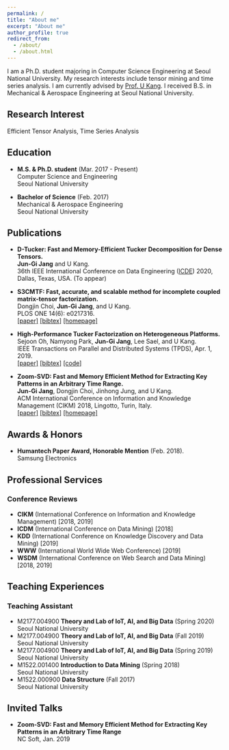 ```yaml
---
permalink: /
title: "About me"
excerpt: "About me"
author_profile: true
redirect_from: 
  - /about/
  - /about.html
---
```


I am a Ph.D. student majoring in Computer Science Engineering at Seoul National University. My research interests include tensor mining and time series analysis. I am currently advised by [Prof. U Kang](https://datalab.snu.ac.kr/~ukang/). I received B.S. in Mechanical & Aerospace Engineering at Seoul National University.

## Research Interest

Efficient Tensor Analysis, Time Series Analysis

## Education

* **M.S. & Ph.D. student** (Mar. 2017 - Present)  
    Computer Science and Engineering  
    Seoul National University

* **Bachelor of Science** (Feb. 2017)  
    Mechanical & Aerospace Engineering  
    Seoul National University


## Publications

* **D-Tucker: Fast and Memory-Efficient Tucker Decomposition for Dense Tensors.**  
  **Jun-Gi Jang** and U Kang.  
  36th IEEE International Conference on Data Engineering ([ICDE](https://www.utdallas.edu/icde/)) 2020, Dallas, Texas, USA. (To appear)  

* **S3CMTF: Fast, accurate, and scalable method for incomplete coupled matrix-tensor factorization.**  
  Dongjin Choi, **Jun-Gi Jang**, and U Kang.  
  PLOS ONE 14(6): e0217316.  
  [\[paper\]](https://journals.plos.org/plosone/article/file?id=10.1371/journal.pone.0217316&type=printable) [\[bibtex\]](https://datalab.snu.ac.kr/~ukang/papers/s3cmtfPLOS19.bib) [\[homepage\]](https://datalab.snu.ac.kr/S3CMTF/)

* **High-Performance Tucker Factorization on Heterogeneous Platforms.**  
  Sejoon Oh, Namyong Park, **Jun-Gi Jang**, Lee Sael, and U Kang.  
  IEEE Transactions on Parallel and Distributed Systems (TPDS), Apr. 1, 2019.  
  [\[paper\]](https://github.com/sejoonoh/sejoonoh.github.io/blob/master/files/GTA_paper.pdf) [\[bibtex\]](https://github.com/sejoonoh/sejoonoh.github.io/blob/master/files/GTA.bib) [\[code\]](https://github.com/sejoonoh/GTA-Tensor)

* **Zoom-SVD: Fast and Memory Efficient Method for Extracting Key Patterns in an Arbitrary Time Range.**   
  **Jun-Gi Jang**, Dongjin Choi, Jinhong Jung, and U Kang.  
  ACM International Conference on Information and Knowledge Management (CIKM) 2018, Lingotto, Turin, Italy.  
  [\[paper\]](https://datalab.snu.ac.kr/~ukang/papers/zoomsvdCIKM18.pdf) [\[bibtex\]](https://datalab.snu.ac.kr/~ukang/papers/zoomsvdCIKM18.bib) [\[homepage\]](https://datalab.snu.ac.kr/zoomsvd/)
  
## Awards & Honors

* **Humantech Paper Award, Honorable Mention** (Feb. 2018).  
  Samsung Electronics

## Professional Services

### Conference Reviews
* **CIKM** (International Conference on Information and Knowledge Management) \[2018, 2019\]
* **ICDM** (International Conference on Data Mining) \[2018\]
* **KDD** (International Conference on Knowledge Discovery and Data Mining) \[2019\]
* **WWW** (International World Wide Web Conference) \[2019\]
* **WSDM** (International Conference on Web Search and Data Mining) \[2018, 2019\]

## Teaching Experiences

### Teaching Assistant
* M2177.004900 **Theory and Lab of IoT, AI, and Big Data** (Spring 2020)   
  Seoul National University
* M2177.004900 **Theory and Lab of IoT, AI, and Big Data** (Fall 2019)   
  Seoul National University
* M2177.004900 **Theory and Lab of IoT, AI, and Big Data** (Spring 2019)   
  Seoul National University
* M1522.001400 **Introduction to Data Mining** (Spring 2018)   
  Seoul National University  
* M1522.000900 **Data Structure** (Fall 2017)  
  Seoul National University  

## Invited Talks
* **Zoom-SVD: Fast and Memory Efficient Method for Extracting Key Patterns in an Arbitrary Time Range**   
  NC Soft, Jan. 2019
